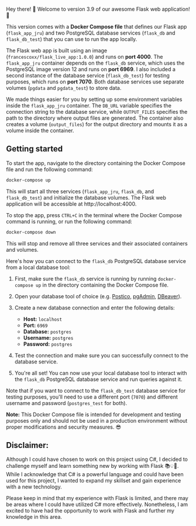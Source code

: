 Hey there! 👋 Welcome to version 3.9 of our awesome Flask web application! 🎉

This version comes with a **Docker Compose file** that defines our Flask app (`flask_app_jru`) and two PostgreSQL database services (`flask_db` and `flask_db_test`) that you can use to run the app locally.

The Flask web app is built using an image (`francescoxx/flask_live_app:1.0.0`) and runs on **port 4000**. The `flask_app_jru` container depends on the `flask_db` service, which uses the PostgreSQL image version 12 and runs on **port 6969**. I also included a second instance of the database service (`flask_db_test`) for testing purposes, which runs on **port 7070**. Both database services use separate volumes (`pgdata` and `pgdata_test`) to store data.

We made things easier for you by setting up some environment variables inside the `flask_app_jru` container. The `DB_URL` variable specifies the connection string to the database service, while `OUTPUT_FILES` specifies the path to the directory where output files are generated. The container also creates a volume (`output_files`) for the output directory and mounts it as a volume inside the container.

## Getting started

To start the app, navigate to the directory containing the Docker Compose file and run the following command:

```bash
docker-compose up
```

This will start all three services (`flask_app_jru`, `flask_db`, and `flask_db_test`) and initialize the database volumes. The Flask web application will be accessible at http://localhost:4000. 

To stop the app, press `CTRL+C` in the terminal where the Docker Compose command is running, or run the following command:

```bash
docker-compose down
```

This will stop and remove all three services and their associated containers and volumes.

Here's how you can connect to the `flask_db` PostgreSQL database service from a local database tool:

1. First, make sure the `flask_db` service is running by running `docker-compose up` in the directory containing the Docker Compose file.

2. Open your database tool of choice (e.g. [Postico](https://eggerapps.at/postico/), [pgAdmin](https://www.pgadmin.org/), [DBeaver](https://dbeaver.io/)).

3. Create a new database connection and enter the following details:

   - **Host:** `localhost`
   - **Port:** `6969`
   - **Database:** `postgres`
   - **Username:** `postgres`
   - **Password:** `postgres`

4. Test the connection and make sure you can successfully connect to the database service.

5. You're all set! You can now use your local database tool to interact with the `flask_db` PostgreSQL database service and run queries against it.

Note that if you want to connect to the `flask_db_test` database service for testing purposes, you'll need to use a different port (`7070`) and different username and password (`postgres_test` for both).

**Note:** This Docker Compose file is intended for development and testing purposes only and should not be used in a production environment without proper modifications and security measures. 😎



## Disclaimer: 

Although I could have chosen to work on this project using C#, I decided to challenge myself and learn something new by working with Flask 📚💡🌟. While I acknowledge that C# is a powerful language and could have been used for this project, I wanted to expand my skillset and gain experience with a new technology. 

Please keep in mind that my experience with Flask is limited, and there may be areas where I could have utilized C# more effectively. Nonetheless, I am excited to have had the opportunity to work with Flask and further my knowledge in this area.